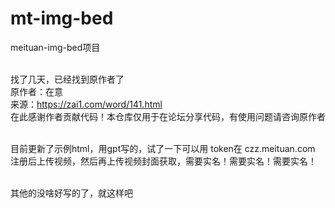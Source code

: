 # mt-img-bed
meituan-img-bed项目  <br/><br/>

  
找了几天，已经找到原作者了<br/>
原作者：在意<br/>
来源：https://zai1.com/word/141.html <br/>
在此感谢作者贡献代码！本仓库仅用于在论坛分享代码，有使用问题请咨询原作者  <br/><br/>
  
  
目前更新了示例html，用gpt写的，试了一下可以用
token在 czz.meituan.com 注册后上传视频，然后再上传视频封面获取，需要实名！需要实名！需要实名！  <br/><br/>
  
其他的没啥好写的了，就这样吧  
